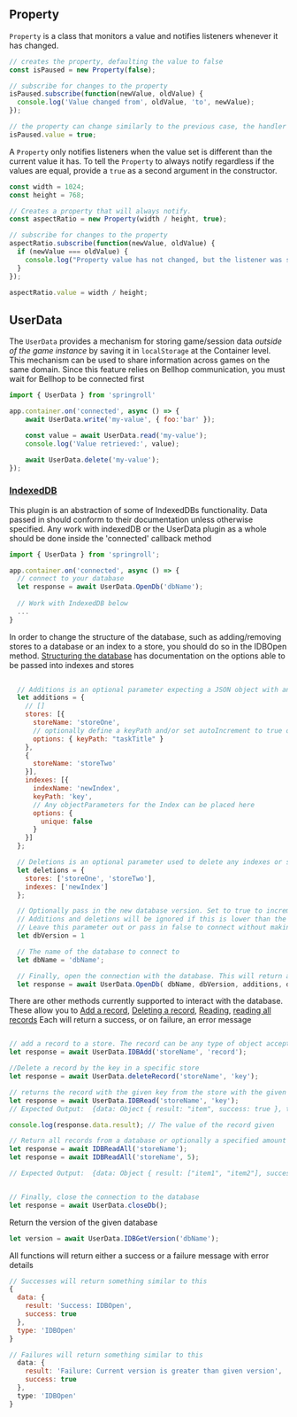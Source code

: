 ## Property
`Property` is a class that monitors a value and notifies listeners whenever it has changed.

```javascript
// creates the property, defaulting the value to false
const isPaused = new Property(false);

// subscribe for changes to the property
isPaused.subscribe(function(newValue, oldValue) {
  console.log('Value changed from', oldValue, 'to', newValue);
});

// the property can change similarly to the previous case, the handler triggering appropriately
isPaused.value = true;
```

A `Property` only notifies listeners when the value set is different than the current value it has. To
tell the `Property` to always notify regardless if the values are equal, provide a `true` as a second argument in the constructor.

```javascript
const width = 1024;
const height = 768;

// Creates a property that will always notify.
const aspectRatio = new Property(width / height, true);

// subscribe for changes to the property
aspectRatio.subscribe(function(newValue, oldValue) {
  if (newValue === oldValue) {
    console.log("Property value has not changed, but the listener was still called.");
  }
});

aspectRatio.value = width / height;
```

## UserData

The `UserData` provides a mechanism for storing game/session data _outside of the game instance_ by saving it in
`localStorage` at the Container level. This mechanism can be used to share information across games on the same domain.
Since this feature relies on Bellhop communication, you must wait for Bellhop to be connected first

```javascript
import { UserData } from 'springroll'

app.container.on('connected', async () => {
    await UserData.write('my-value', { foo:'bar' });

    const value = await UserData.read('my-value');
    console.log('Value retrieved:', value);

    await UserData.delete('my-value');
});
```
### [IndexedDB](https://developer.mozilla.org/en-US/docs/Web/API/IndexedDB_API)
This plugin is an abstraction of some of IndexedDBs functionality. Data passed in should conform to their documentation unless otherwise specified.
Any work with indexedDB or the UserData plugin as a whole should be done inside the 'connected' callback method

``` javascript
import { UserData } from 'springroll';

app.container.on('connected', async () => {
  // connect to your database
  let response = await UserData.OpenDb('dbName');
  
  // Work with IndexedDB below
  ...
}
```

In order to  change the structure of the database, such as adding/removing stores to a database or an index to a store, you should do so in the IDBOpen method. [Structuring the database](https://developer.mozilla.org/en-US/docs/Web/API/IndexedDB_API/Using_IndexedDB#creating_or_updating_the_version_of_the_database) has documentation on the options able to be passed into indexes and stores

``` javascript
  
  // Additions is an optional parameter expecting a JSON object with any additions to the databases structure namely new stores and indexes. These are placed inside of an array 
  let additions = {
    // []
    stores: [{
      storeName: 'storeOne',
      // optionally define a keyPath and/or set autoIncrement to true or false
      options: { keyPath: "taskTitle" }
    },
    {
      storeName: 'storeTwo'
    }],
    indexes: [{
      indexName: 'newIndex',
      keyPath: 'key',
      // Any objectParameters for the Index can be placed here
      options: {
        unique: false
      }
    }]
  };

  // Deletions is an optional parameter used to delete any indexes or stores. All needed is the key of the store or index
  let deletions = {
    stores: ['storeOne', 'storeTwo'],
    indexes: ['newIndex']
  };

  // Optionally pass in the new database version. Set to true to increment the database version. 
  // Additions and deletions will be ignored if this is lower than the current database version, as per the functionality of IndexedDB
  // Leave this parameter out or pass in false to connect without making any changes to the structure of the database
  let dbVersion = 1 

  // The name of the database to connect to
  let dbName = 'dbName';

  // Finally, open the connection with the database. This will return a success or failure
  let response = await UserData.OpenDb( dbName, dbVersion, additions, deletions);
  ```

There are other methods currently supported to interact with the database. These allow you to [Add a record](https://developer.mozilla.org/en-US/docs/Web/API/IDBObjectStore/add), [Deleting a record](https://developer.mozilla.org/en-US/docs/Web/API/IDBObjectStore/delete), [Reading](https://developer.mozilla.org/en-US/docs/Web/API/IDBObjectStore/get), [reading all records](https://developer.mozilla.org/en-US/docs/Web/API/IDBObjectStore/getAll) Each will return a success, or on failure, an error message 

  ``` javascript

  // add a record to a store. The record can be any type of object accepted by indexedDB
  let response = await UserData.IDBAdd('storeName', 'record');

  //Delete a record by the key in a specific store
  let response = await UserData.deleteRecord('storeName', 'key');

  // returns the record with the given key from the store with the given storeName
  let response = await UserData.IDBRead('storeName', 'key');
  // Expected Output:  {data: Object { result: "item", success: true }, type: IDBRead}

  console.log(response.data.result); // The value of the record given

  // Return all records from a database or optionally a specified amount defined by the second parameter
  let response = await IDBReadAll('storeName');
  let response = await IDBReadAll('storeName', 5);

  // Expected Output:  {data: Object { result: ["item1", "item2"], success: true }, type: IDBRead}


  // Finally, close the connection to the database
  let response = await UserData.closeDb();
```


Return the version of the given database
``` javascript
let version = await UserData.IDBGetVersion('dbName');
```

All functions will return either a success or a failure message with error details
``` javascript
// Successes will return something similar to this
{
  data: { 
    result: 'Success: IDBOpen', 
    success: true 
  },
  type: 'IDBOpen'
}

// Failures will return something similar to this
  data: { 
    result: 'Failure: Current version is greater than given version', 
    success: true 
  },
  type: 'IDBOpen'
}
```
